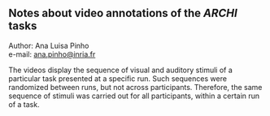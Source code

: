 ## Notes about video annotations of the *ARCHI* tasks  

Author: Ana Luisa Pinho  
e-mail: ana.pinho@inria.fr

The videos display the sequence of visual and auditory stimuli of a particular task presented at a specific run. Such sequences were randomized between runs, but not across participants. Therefore, the same sequence of stimuli was carried out for all participants, within a certain run of a task.
